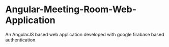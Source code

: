 # Angular-Meeting-Room-Web-Application

An AngularJS based web application developed with google firabase based authentication.
